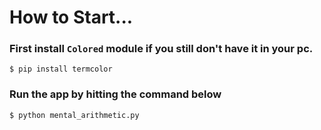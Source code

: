 # How to Start...
### First install `Colored` module if you still don't have it in your pc.
`$ pip install termcolor`

### Run the app by hitting the command below
`$ python mental_arithmetic.py`
